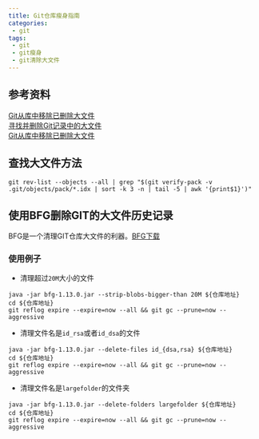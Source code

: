 ```yaml
---
title: Git仓库瘦身指南
categories:
 - git
tags:
 - git
 - git瘦身
 - git清除大文件
---
```


## 参考资料
[Git从库中移除已删除大文件](http://blog.csdn.net/zcf1002797280/article/details/50723783)  
[寻找并删除Git记录中的大文件](http://harttle.land/2016/03/22/purge-large-files-in-gitrepo.html)  
[Git从库中移除已删除大文件](https://rtyley.github.io/bfg-repo-cleaner/)  

## 查找大文件方法
```
git rev-list --objects --all | grep "$(git verify-pack -v .git/objects/pack/*.idx | sort -k 3 -n | tail -5 | awk '{print$1}')"
```

## 使用BFG删除GIT的大文件历史记录

BFG是一个清理GIT仓库大文件的利器。[BFG下载](https://rtyley.github.io/bfg-repo-cleaner/)

### 使用例子
* 清理超过`20M`大小的文件

```
java -jar bfg-1.13.0.jar --strip-blobs-bigger-than 20M ${仓库地址}
cd ${仓库地址}
git reflog expire --expire=now --all && git gc --prune=now --aggressive
```

* 清理文件名是`id_rsa`或者`id_dsa`的文件

```
java -jar bfg-1.13.0.jar --delete-files id_{dsa,rsa} ${仓库地址}
cd ${仓库地址}
git reflog expire --expire=now --all && git gc --prune=now --aggressive
```

* 清理文件名是`largefolder`的文件夹

```
java -jar bfg-1.13.0.jar --delete-folders largefolder ${仓库地址}
cd ${仓库地址}
git reflog expire --expire=now --all && git gc --prune=now --aggressive
```